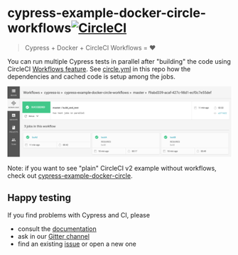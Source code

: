 # cypress-example-docker-circle-workflows[![CircleCI](https://circleci.com/gh/cypress-io/cypress-example-docker-circle-workflows.svg?style=svg)](https://circleci.com/gh/cypress-io/cypress-example-docker-circle-workflows)

> Cypress + Docker + CircleCI Workflows = ❤️

You can run multiple Cypress tests in parallel after "building" the code
using CircleCI [Workflows feature](https://circleci.com/docs/2.0/workflows/).
See [circle.yml](circle.yml) in this repo how the dependencies and cached
code is setup among the jobs.

![CircleCI workflow](screenshots/workflow.png)

Note: if you want to see "plain" CircleCI v2 example without workflows,
check out [cypress-example-docker-circle][plain].

[plain]: https://github.com/cypress-io/cypress-example-docker-circle

## Happy testing

If you find problems with Cypress and CI, please

- consult the [documentation](https://on.cypress.io)
- ask in our [Gitter channel](https://gitter.im/cypress-io/cypress)
- find an existing [issue](https://github.com/cypress-io/cypress/issues)
  or open a new one
